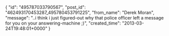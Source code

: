  {
   "id": "495787033790567",
   "post_id": "462493170453287_495780453791225",
   "from_name": "Derek Moran",
   "message": "..i think i just figured-out why that police officer left a message for you on your answering-machine ;)",
   "created_time": "2013-03-24T19:48:01+0000"
 }
